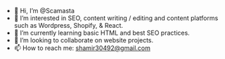 - 👋 Hi, I’m @Scamasta
- 👀 I’m interested in SEO, content writing / editing and content platforms such as Wordpress, Shopify, & React.
- 🌱 I’m currently learning basic HTML and best SEO practices.
- 💞️ I’m looking to collaborate on website projects.
- 📫 How to reach me: shamir30492@gmail.com

<!---
Scamasta/Scamasta is a ✨ special ✨ repository because its `README.md` (this file) appears on your GitHub profile.
You can click the Preview link to take a look at your changes.
--->
